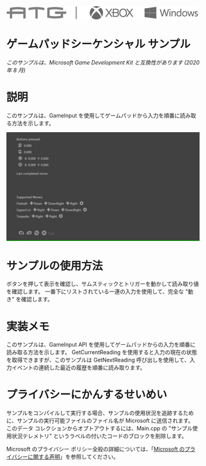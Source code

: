 ![](./media/image1.png)

# ゲームパッドシーケンシャル サンプル

*このサンプルは、Microsoft Game Development Kit と互換性があります (2020 年 8 月)*

# 説明

このサンプルは、GameInput を使用してゲームパッドから入力を順番に読み取る方法を示します。

![](./media/image3.png)

# サンプルの使用方法

ボタンを押して表示を確認し、サムスティックとトリガーを動かして読み取り値を確認します。 一番下にリストされている一連の入力を使用して、完全な "動き" を確認します。

# 実装メモ

このサンプルは、GameInput API を使用してゲームパッドからの入力を順番に読み取る方法を示します。 GetCurrentReading を使用すると入力の現在の状態を取得できますが、このサンプルは GetNextReading 呼び出しを使用して、入力イベントの連続した最近の履歴を順番に読み取ります。

# プライバシーにかんするせいめい

サンプルをコンパイルして実行する場合、サンプルの使用状況を追跡するために、サンプルの実行可能ファイルのファイル名が Microsoft に送信されます。 このデータ コレクションからオプトアウトするには、Main.cpp の "サンプル使用状況テレメトリ" というラベルの付いたコードのブロックを削除します。

Microsoft のプライバシー ポリシー全般の詳細については、「[Microsoft のプライバシーに関する声明](https://privacy.microsoft.com/en-us/privacystatement/)」を参照してください。


